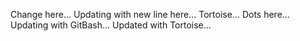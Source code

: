 Change here...
Updating with new line here...
Tortoise...
Dots here...
Updating with GitBash...
Updated with Tortoise...

